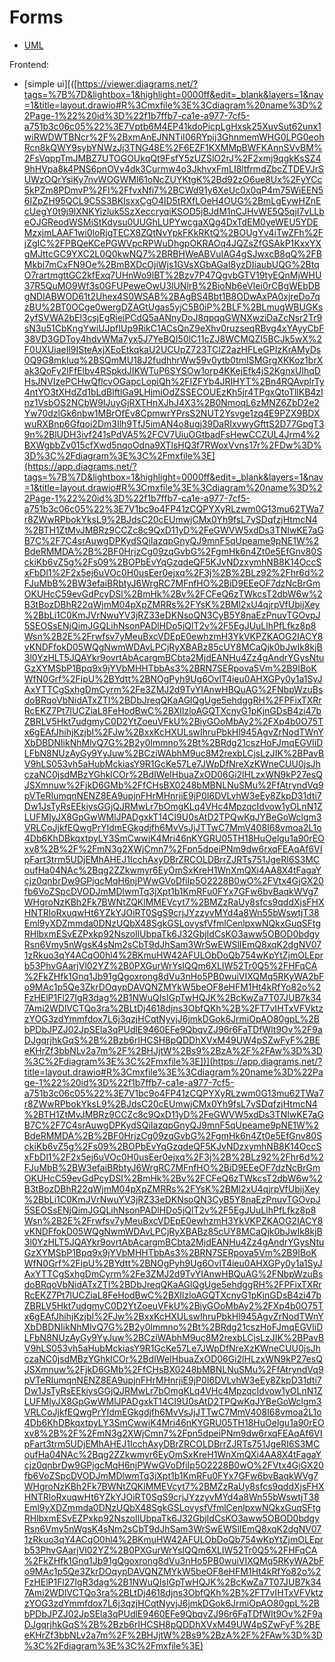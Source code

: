 # Forms


* [UML](https://app.diagrams.net/#G1JXuAXMNN9mEcxNOUTcEFDqTYHGNWh4zM#%7B%22pageId%22%3A%223Fit1MjcEK7-9_YUJuVB%22%7D)

Frontend: 
* [simple ui][([https://viewer.diagrams.net/?tags=%7B%7D&lightbox=1&highlight=0000ff&edit=_blank&layers=1&nav=1&title=layout.drawio#R%3Cmxfile%3E%3Cdiagram%20name%3D%22Page-1%22%20id%3D%22f1b7ffb7-ca1e-a977-7cf5-a751b3c06c05%22%3E7Vptb6M4EP41kdoPicpLgHxsk25XuvSut62unx1wiRWDWTBNcr%2F%2BxmAnEJNNTiI06RYpij3GhnmemWHG0LPG0eohRcn8kQWY9sybYNWzJj3TNG48E%2F6EZF1KXMMpBWFKAnnSVvBM%2FsVqppTmJMBZ7UTOGOUkqQt9FsfY5zUZSlO2rJ%2F2xmj9qgkKsSZ49hHVpa8k4PNS6pnOVv4dk3Curmw4o3JkhvxFmLI8ltfrmdZbcZTDEVJrSUWzOQrYsiKy7nvWOGWMl61oNcZUYKtgK%2Bd92zO6ue8Ux%2FyYCc5kPZm8PDmvP%2FI%2FfvxNfi7%2BCWd91y6XeUc0x0qP4m75WiEEN56IZpZH95QCL9C5S3BKIsxxCgO4lD5tRXfLOeH4OUG%2BmLgEywHZnEcUegY0t9j9lXNKYizluk5SzXeccryqiKSOD5jBJdM1nCJHvWE5Q5qjI7vLLbeOJGReodWSMiStKdysu0UUGhLUPYwcgaXQg4DxTdEM0yeWEU5YDEMzxjmLAAF1wi0loRjgTECX8ZQtNvYpkFKkRKtQ%2BOUgYv4iTwZFh%2FjZgIC%2FPBQeKCePGWVpcRPWuDhgpOKRAOq4JQZsZfGSAkP1KxxYXgMJttcGC9YXC2L0Q0kwNQ7%2BRBHWeABVuIAG4gSJwxcB8qQ%2FBMkbi7mCxFN9Oe%2BmBXDcOjiWjs1GVsXGbAGaI8yzDIiaubUQG%2BtqO7rartmgttGC2kfExq7UHnWo9lBT%2Bzv7P47QgvbGTV19tyEQnMjWHU37R5QuMO9Wf3s0GFUPeweOwU3lUNlrB%2BioNb6eVIei0rCBgWEbDBgNDIABWOD61t2Uhex4S0WSAB%2BAgBS4Bbt1B8ODwAxPA0xjreDo7qzBU%2BT0OCge0wergDZAGtUgas5yjC5B0iP%2BLF%2BLmugWBUGKs2yfSVWA2bEl3csjEgRieiPCdQ5aANnyDoJ8qpqqGWNXwziDaZcNsr2Tr9sN3u51CbKngYwiUJpfIUp9RikC1ACsQnZ9eXhv0ruzseqRBvg4xYAyyCbF38VD3GDToy4hdvWMa7yx5J7YeBQI50lC11cZJ8WCMQZI5BCJk5wX%2F0UXUiaeIl9ISteAxjXEoEtkqkaU2UCUpZ723TClZ2azHFLeGPIzKrAMyDs0Q9G8mkIuq%2BSQmMU18J2fudhhrWw59v0ytb0tmISMGrgXKKoz1brXak3QoFy2lFfElbv4RSpkdJIKWTuP6SYSOw1orp4KKejEfk4jS2KgnxUlhqDHsJNVIzePCHwQflcvOGapcLopiQh%2FIZFYb4JRIHYT%2Bn4RQAvplrTy4ntYO3tXHdZd1bLdBlftlGa9LHjmiOdZSSECOUEzKh5jr4TPgxQtoTllKB4zInz1VsbOS2NCbW9IJuyGjRXTHnXJhJ4X3%2B0NmoqL6zMNZ6ZbD2e2Yw70dzlGk6nbw1MBrOfEv8CpmwrYPrsS2NUT2Ysvge1zq4E9PZX9BDXwuRXBnp6Gfqoi2Dm3Ilh9TfJ5imAN4o8ugj39DaRIxvwyGfttS2D77GpgT39n%2BlUDH3ivf241sPdVA5%2FCV7UiuOGtbadFsHewCCZUL4Jrm4%2BXWgbbZv015cfXwd5nqoOdna9XTlsHQ3f7RWoxVvns17r%2FDw%3D%3D%3C%2Fdiagram%3E%3C%2Fmxfile%3E](https://app.diagrams.net/?tags=%7B%7D&lightbox=1&highlight=0000ff&edit=_blank&layers=1&nav=1&title=layout.drawio#R%3Cmxfile%3E%3Cdiagram%20name%3D%22Page-1%22%20id%3D%22f1b7ffb7-ca1e-a977-7cf5-a751b3c06c05%22%3E7V1bc9o4FP41zCQPYXyRLzwm0G13mu62TWa7r8ZWwRPbokYksL9%2BJdsC20cEUmwjCMx0Yh9fsL7vSDqfzjHtmcN4%2BTH1ZtMvJMBRz9CCZc8c9QxD11yD%2FeGWVW5xdDs3TNIwKE7aGB7C%2F7C4srAuwgDPKydSQiIazqpGnyQJ9mnF5qUpeame9pNE1W%2BdeRMMDA%2B%2BF0HrjzCg09zqGvbG%2FgmHk6n4Zt0e5EfGnv80SckiKb6vZ5g%2Fs09%2BOPbEvYqGzqdeQF5KJvNDzxymhNB8K14OccSxFbDl1%2F2x5ej6uVOc0H0usEer0ejxq%2F3j%2B%2BLz92%2Fhr6d%2FJuMbB%2BW3efaiBRbtyJ6WrgRC7MFnfHO%2BiD9EEeOF7dzNcBrGmOKUHcC59evGdPcyDSl%2BmHk%2Bv%2FCFeQ6zTWkcsT2dbW6w%2B3tBozDBhR22qWjmM04pXpZMRRs%2FYsK%2BMl2xU4qjrpVfUbijXey%2BbLi1C0KmJVrNwuYV3jRZ33eDKNsoQN3CyB5Y8naEzPnuvTGOvpJ5SEOSsENjQimJGQLihNsonPADlHDo5jQlT2v%2F5EgJUuLlhPfLfkz8p8Wsn%2B2E%2Frwfsv7yMeuBxcVDEpE0ewhzmH3YkVKPZKAOG2IACY8vKNDFfokD05WQgNwmWDAvLPCjRyXBABz85cUY8MCaQjk0bJwIk8kjB3l0YzHLT5JQAYkr9ovrtAbAcargmBCbta2MjdEANHu4Zz4gAndrYGysNtuGzXYMSbP1Bpq9x9jYVbMHHTbbAs3%2BRN7SERpova5Vm%2B9IBoKWfN0Grf%2FipU%2BYdtt%2BNOgPyh9Ug6OvlT4ieu0AHXGPy0y1a1SyJAxYTTCgSxhgDmCyrm%2Fe3ZMJ2d9TvYIAnwHBQuAG%2FNbpWzuBsdoBRqoVbNidATxZTI%2BDbJreqQKaAGlQgUge5ehdggRH%2FPFixTXRrRcEKZ7Pt7lUCZiaL8FeHodBwC%2BXIlzloAGQTXcnyG1pKjnGDsB4zi47bZBRLV5Hkt7udgmyC0D2YtZoeuVFkU%2BiyGOoMbAy2%2FXp4b0O75Tx6gEAfJhihjKzjbI%2FJw%2BxxKcHXULswIhruPbkHl945AgvZrNodTWnYXbDBDNIikNhMlvQ7G%2B2y0Immno%2Bt%2BRdg21cszHoFJmqEGVIiDLFbN8NUzAyGy9YyJuw%2BCziWAbhM9uc8M2rexbLCjsLzJIK%2BPavBV9hLS053vh5aHubMckiasY9R1GcKe57Le7JWpDfNreXzKWneCUU0jsJhczaNC0jsdMBzYGhkICOr%2BdIWeIHbuaZxOD06Gi2lHLzxWN9kP27esQJSXmnuw%2FjkD6GMb%2FfCHsBX0248bMBNLNuSMu%2FfAtryndVq9pVTeRIumqnNENZ8EA9upjnFHrMHnrjiE9jP0I6DVLvhW3eEy8ZkpD31dti7Dw1JsTyRsEEkiysGGjQJRMwLr7bOmgKLq4VHc4MpzqcIdvow1yOLnN1ZLUFMIyJX8GpGwWMlJPADgxkT14CI9U0sAtD2TPQwKqJYBeGoWclgm3VRLCoJjkfEQwgPrYIdmEGkgdjfh6MvVsJjJTTwC7MmV408I68vmoa2L1o4Db6KhDBkqxtpyLY3SmCwwiK4Mri46nKYGRU05TH18HuOelgu1a90rEOxv8%2B%2F%2FmN3g2XWjCmn7%2Fpn5dpeiPNm9dw6rxqFEAqAf6VIpFart3trm5UDjEMhAHEJ1IcchAxyDBrZRCOLDBrrZJRTs751JgeRI6S3MCoufHa04NAc%2Bqg2ZZkwmyr6EyOmSxKreH1WnXmQXi4AA8X4tFagaYcjz0qnbrDw9GPjgcMqH6njPWwGVoDfiIp5O2228B0wO%2FVtx4GjGX20fb6VoZSpcDVODJmMDlwmTq3jXpt1b1KmRFu0FYx7GFw6bvBaqkWVg7WHgroNzKBh2Fk7BWNtZQKlMMEVcyt7%2BMZzRaUy8sfcs9qddXjsFHXHNTRloRxuqwHt6YZkYJOiRT0SgS9crjJYzzyvMYd4a8Wn55bWswtjT38Eml9yXDZmmda0DNzUQbX48SgkGSLovysfVfmlCenlpxwNQkxGuqSFtgRHlbxmESvEZPxkp92NszollUbpaTk6J32GbjIdCsKO3aww5OBOD0bdgyRsn6Vmy5nWgsK4sNm2sCbT9dJhSam3WrSwEWSlIEmQ8xqK2dgNV071zRkuo3qY4ACqO0hl4%2BKmuHW42AFULObDoQb754wKpYtZjmOLEprb53PhvGAarjVl02YZ%2B0PXGurWrYsIQQm6XLIW52Tr0Q5%2FHFqCA%2FkZHfk1Gnq1Jb91gQgoxrong8dVu3nHo5PB0wuiVIXQMq5RKyWA2bFo9MAc1p5Qe3ZkrDOqypDAVQNZMYkW5beOF8eHFM1Ht4kRfYo82o%2FzHElP1Fl27IgR3dag%2B1NWuQIsIGpTwHQJK%2BcKwZa7T07JUB7k347Ami2WDlVCTQo3ra%2BLtDj4618djns3ObfQKh%2B%2FT7vIHTxVFVktzzYOG3zdYmmfdox7L6j3qzjHCqtNyvjJ6jmkDGok6JrmiOpAO80gpL%2BbPDbJPZJ02JpSEla3qPUdlE9460EFe9QbqvZJ96r6FaTDfWlt9Ov%2F9aDJgqrjhkGqS%2B%2Bzb6rIHCSH8pQDDhXVxM49UW4pSZwFyF%2BEeKHrZf3bbNLv2a7m%2F%2BHJjtW%2Bs9%2BzA%2F%2FAw%3D%3D%3C%2Fdiagram%3E%3C%2Fmxfile%3E])](https://app.diagrams.net/?title=layout.drawio#R%3Cmxfile%3E%3Cdiagram%20name%3D%22Page-1%22%20id%3D%22f1b7ffb7-ca1e-a977-7cf5-a751b3c06c05%22%3E7V1bc9o4FP41zCQPYXyRLzwm0G13mu62TWa7r8ZWwRPbokYksL9%2BJdsC20cEUmwjCMx0Yh9fsL7vSDqfzjHtmcN4%2BTH1ZtMvJMBRz9CCZc8c9QxD11yD%2FeGWVW5xdDs3TNIwKE7aGB7C%2F7C4srAuwgDPKydSQiIazqpGnyQJ9mnF5qUpeame9pNE1W%2BdeRMMDA%2B%2BF0HrjzCg09zqGvbG%2FgmHk6n4Zt0e5EfGnv80SckiKb6vZ5g%2Fs09%2BOPbEvYqGzqdeQF5KJvNDzxymhNB8K14OccSxFbDl1%2F2x5ej6uVOc0H0usEer0ejxq%2F3j%2B%2BLz92%2Fhr6d%2FJuMbB%2BW3efaiBRbtyJ6WrgRC7MFnfHO%2BiD9EEeOF7dzNcBrGmOKUHcC59evGdPcyDSl%2BmHk%2Bv%2FCFeQ6zTWkcsT2dbW6w%2B3tBozDBhR22qWjmM04pXpZMRRs%2FYsK%2BMl2xU4qjrpVfUbijXey%2BbLi1C0KmJVrNwuYV3jRZ33eDKNsoQN3CyB5Y8naEzPnuvTGOvpJ5SEOSsENjQimJGQLihNsonPADlHDo5jQlT2v%2F5EgJUuLlhPfLfkz8p8Wsn%2B2E%2Frwfsv7yMeuBxcVDEpE0ewhzmH3YkVKPZKAOG2IACY8vKNDFfokD05WQgNwmWDAvLPCjRyXBABz85cUY8MCaQjk0bJwIk8kjB3l0YzHLT5JQAYkr9ovrtAbAcargmBCbta2MjdEANHu4Zz4gAndrYGysNtuGzXYMSbP1Bpq9x9jYVbMHHTbbAs3%2BRN7SERpova5Vm%2B9IBoKWfN0Grf%2FipU%2BYdtt%2BNOgPyh9Ug6OvlT4ieu0AHXGPy0y1a1SyJAxYTTCgSxhgDmCyrm%2Fe3ZMJ2d9TvYIAnwHBQuAG%2FNbpWzuBsdoBRqoVbNidATxZTI%2BDbJreqQKaAGlQgUge5ehdggRH%2FPFixTXRrRcEKZ7Pt7lUCZiaL8FeHodBwC%2BXIlzloAGQTXcnyG1pKjnGDsB4zi47bZBRLV5Hkt7udgmyC0D2YtZoeuVFkU%2BiyGOoMbAy2%2FXp4b0O75Tx6gEAfJhihjKzjbI%2FJw%2BxxKcHXULswIhruPbkHl945AgvZrNodTWnYXbDBDNIikNhMlvQ7G%2B2y0Immno%2Bt%2BRdg21cszHoFJmqEGVIiDLFbN8NUzAyGy9YyJuw%2BCziWAbhM9uc8M2rexbLCjsLzJIK%2BPavBV9hLS053vh5aHubMckiasY9R1GcKe57Le7JWpDfNreXzKWneCUU0jsJhczaNC0jsdMBzYGhkICOr%2BdIWeIHbuaZxOD06Gi2lHLzxWN9kP27esQJSXmnuw%2FjkD6GMb%2FfCHsBX0248bMBNLNuSMu%2FfAtryndVq9pVTeRIumqnNENZ8EA9upjnFHrMHnrjiE9jP0I6DVLvhW3eEy8ZkpD31dti7Dw1JsTyRsEEkiysGGjQJRMwLr7bOmgKLq4VHc4MpzqcIdvow1yOLnN1ZLUFMIyJX8GpGwWMlJPADgxkT14CI9U0sAtD2TPQwKqJYBeGoWclgm3VRLCoJjkfEQwgPrYIdmEGkgdjfh6MvVsJjJTTwC7MmV408I68vmoa2L1o4Db6KhDBkqxtpyLY3SmCwwiK4Mri46nKYGRU05TH18HuOelgu1a90rEOxv8%2B%2F%2FmN3g2XWjCmn7%2Fpn5dpeiPNm9dw6rxqFEAqAf6VIpFart3trm5UDjEMhAHEJ1IcchAxyDBrZRCOLDBrrZJRTs751JgeRI6S3MCoufHa04NAc%2Bqg2ZZkwmyr6EyOmSxKreH1WnXmQXi4AA8X4tFagaYcjz0qnbrDw9GPjgcMqH6njPWwGVoDfiIp5O2228B0wO%2FVtx4GjGX20fb6VoZSpcDVODJmMDlwmTq3jXpt1b1KmRFu0FYx7GFw6bvBaqkWVg7WHgroNzKBh2Fk7BWNtZQKlMMEVcyt7%2BMZzRaUy8sfcs9qddXjsFHXHNTRloRxuqwHt6YZkYJOiRT0SgS9crjJYzzyvMYd4a8Wn55bWswtjT38Eml9yXDZmmda0DNzUQbX48SgkGSLovysfVfmlCenlpxwNQkxGuqSFtgRHlbxmESvEZPxkp92NszollUbpaTk6J32GbjIdCsKO3aww5OBOD0bdgyRsn6Vmy5nWgsK4sNm2sCbT9dJhSam3WrSwEWSlIEmQ8xqK2dgNV071zRkuo3qY4ACqO0hl4%2BKmuHW42AFULObDoQb754wKpYtZjmOLEprb53PhvGAarjVl02YZ%2B0PXGurWrYsIQQm6XLIW52Tr0Q5%2FHFqCA%2FkZHfk1Gnq1Jb91gQgoxrong8dVu3nHo5PB0wuiVIXQMq5RKyWA2bFo9MAc1p5Qe3ZkrDOqypDAVQNZMYkW5beOF8eHFM1Ht4kRfYo82o%2FzHElP1Fl27IgR3dag%2B1NWuQIsIGpTwHQJK%2BcKwZa7T07JUB7k347Ami2WDlVCTQo3ra%2BLtDj4618djns3ObfQKh%2B%2FT7vIHTxVFVktzzYOG3zdYmmfdox7L6j3qzjHCqtNyvjJ6jmkDGok6JrmiOpAO80gpL%2BbPDbJPZJ02JpSEla3qPUdlE9460EFe9QbqvZJ96r6FaTDfWlt9Ov%2F9aDJgqrjhkGqS%2B%2Bzb6rIHCSH8pQDDhXVxM49UW4pSZwFyF%2BEeKHrZf3bbNLv2a7m%2F%2BHJjtW%2Bs9%2BzA%2F%2FAw%3D%3D%3C%2Fdiagram%3E%3C%2Fmxfile%3E)
